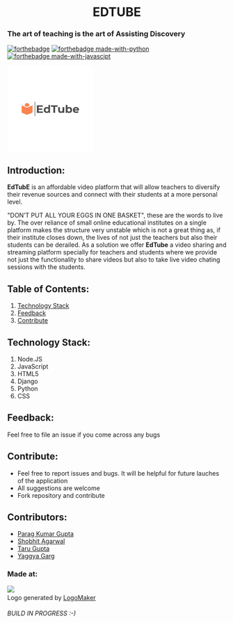 <h1 align="center">EDTUBE</h1>

<h3>The art of teaching is the art of Assisting Discovery </h3>

[![forthebadge](https://forthebadge.com/images/badges/uses-html.svg)](https://html.com)
[![forthebadge made-with-python](http://ForTheBadge.com/images/badges/made-with-python.svg)](https://www.python.org/)
[![forthebadge made-with-javascipt](http://ForTheBadge.com/images/badges/made-with-javascript.svg)](https://www.javascript.com/)


<img src="Edtube.jpeg" align="center">

## Introduction:
<b>EdTubE</b> is an affordable video platform that will allow teachers to diversify their revenue sources and connect with their students at a more personal level.

"DON’T PUT ALL YOUR EGGS IN ONE BASKET", these are the words to live by. The over reliance of small online educational institutes on a single platform makes the structure very unstable which is not a great thing as, if their institute closes down, the lives of not just the teachers but also their students can be derailed. As a solution we offer <b>EdTube</b> a video sharing and streaming platform specially for teachers and students where we provide not just the functionality to share videos but also to take live video chating sessions with the students. 

## Table of Contents:

1) [Technology Stack](#depend)
2) [Feedback](#feed)
3) [Contribute](#contri)

<a name="depend"></a>
## Technology Stack:
  1) Node.JS
  2) JavaScript
  3) HTML5
  4) Django
  5) Python
  6) CSS
  
<a name="feed"></a>
## Feedback:
Feel free to file an issue if you come across any bugs

<a name="contri"></a>
## Contribute:
* Feel free to report issues and bugs. It will be helpful for future lauches of the application
* All suggestions are welcome
* Fork repository and contribute

## Contributors:

* [Parag Kumar Gupta](https://github.com/paraggupta027)
* [Shobhit Agarwal](https://github.com/shobhit2002)
* [Taru Gupta](https://github.com/taru2001)
* [Yaggya Garg](https://github.com/yaggya01)

### Made at:
<img src="https://i.ibb.co/3vMYD6M/Made-at-Hack-36.png">
<div>Logo generated by <a href="https://www.logomaker.com/" title="Free Online Logo Maker">LogoMaker</a></div>
<h6>BUILD IN PROGRESS :-)<h6> 
